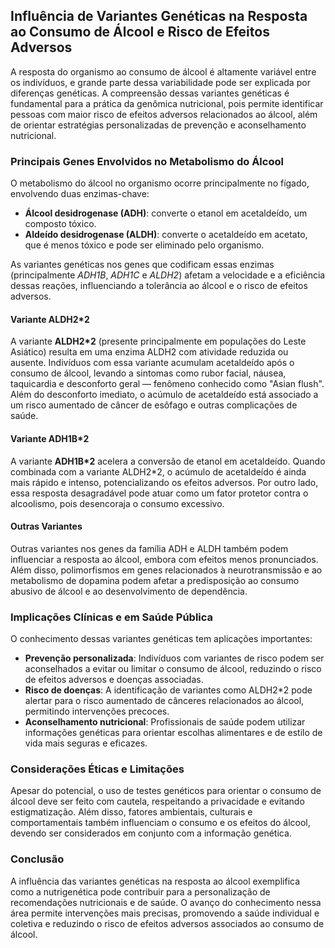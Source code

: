 
## Influência de Variantes Genéticas na Resposta ao Consumo de Álcool e Risco de Efeitos Adversos

A resposta do organismo ao consumo de álcool é altamente variável entre os indivíduos, e grande parte dessa variabilidade pode ser explicada por diferenças genéticas. A compreensão dessas variantes genéticas é fundamental para a prática da genômica nutricional, pois permite identificar pessoas com maior risco de efeitos adversos relacionados ao álcool, além de orientar estratégias personalizadas de prevenção e aconselhamento nutricional.

### Principais Genes Envolvidos no Metabolismo do Álcool

O metabolismo do álcool no organismo ocorre principalmente no fígado, envolvendo duas enzimas-chave:

- **Álcool desidrogenase (ADH)**: converte o etanol em acetaldeído, um composto tóxico.
- **Aldeído desidrogenase (ALDH)**: converte o acetaldeído em acetato, que é menos tóxico e pode ser eliminado pelo organismo.

As variantes genéticas nos genes que codificam essas enzimas (principalmente *ADH1B*, *ADH1C* e *ALDH2*) afetam a velocidade e a eficiência dessas reações, influenciando a tolerância ao álcool e o risco de efeitos adversos.

#### Variante ALDH2*2

A variante **ALDH2*2** (presente principalmente em populações do Leste Asiático) resulta em uma enzima ALDH2 com atividade reduzida ou ausente. Indivíduos com essa variante acumulam acetaldeído após o consumo de álcool, levando a sintomas como rubor facial, náusea, taquicardia e desconforto geral — fenômeno conhecido como "Asian flush". Além do desconforto imediato, o acúmulo de acetaldeído está associado a um risco aumentado de câncer de esôfago e outras complicações de saúde.

#### Variante ADH1B*2

A variante **ADH1B*2** acelera a conversão de etanol em acetaldeído. Quando combinada com a variante ALDH2*2, o acúmulo de acetaldeído é ainda mais rápido e intenso, potencializando os efeitos adversos. Por outro lado, essa resposta desagradável pode atuar como um fator protetor contra o alcoolismo, pois desencoraja o consumo excessivo.

#### Outras Variantes

Outras variantes nos genes da família ADH e ALDH também podem influenciar a resposta ao álcool, embora com efeitos menos pronunciados. Além disso, polimorfismos em genes relacionados à neurotransmissão e ao metabolismo de dopamina podem afetar a predisposição ao consumo abusivo de álcool e ao desenvolvimento de dependência.

### Implicações Clínicas e em Saúde Pública

O conhecimento dessas variantes genéticas tem aplicações importantes:

- **Prevenção personalizada**: Indivíduos com variantes de risco podem ser aconselhados a evitar ou limitar o consumo de álcool, reduzindo o risco de efeitos adversos e doenças associadas.
- **Risco de doenças**: A identificação de variantes como ALDH2*2 pode alertar para o risco aumentado de cânceres relacionados ao álcool, permitindo intervenções precoces.
- **Aconselhamento nutricional**: Profissionais de saúde podem utilizar informações genéticas para orientar escolhas alimentares e de estilo de vida mais seguras e eficazes.

### Considerações Éticas e Limitações

Apesar do potencial, o uso de testes genéticos para orientar o consumo de álcool deve ser feito com cautela, respeitando a privacidade e evitando estigmatização. Além disso, fatores ambientais, culturais e comportamentais também influenciam o consumo e os efeitos do álcool, devendo ser considerados em conjunto com a informação genética.

### Conclusão

A influência das variantes genéticas na resposta ao álcool exemplifica como a nutrigenética pode contribuir para a personalização de recomendações nutricionais e de saúde. O avanço do conhecimento nessa área permite intervenções mais precisas, promovendo a saúde individual e coletiva e reduzindo o risco de efeitos adversos associados ao consumo de álcool.
```
